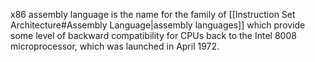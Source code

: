 x86 assembly language is the name for the family of [[Instruction Set Architecture#Assembly Language|assembly languages]] which provide some level of backward compatibility for CPUs back to the Intel 8008 microprocessor, which was launched in April 1972.
